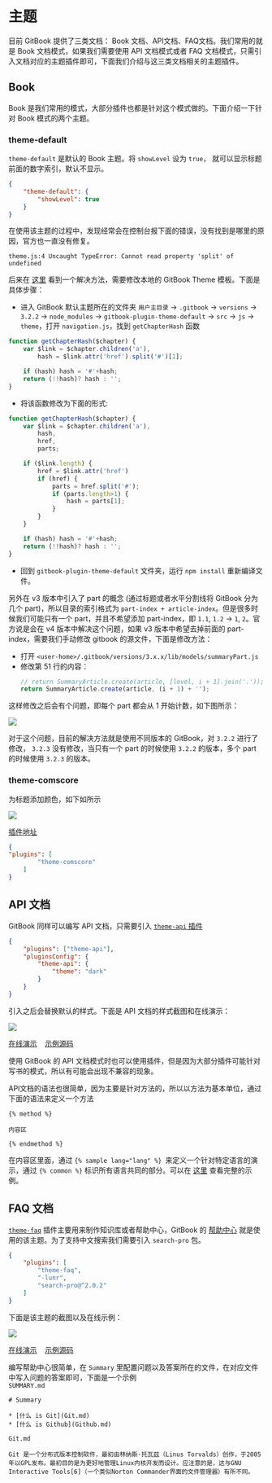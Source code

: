# 主题
目前 GitBook 提供了三类文档： Book 文档、API文档、FAQ文档。我们常用的就是 Book 文档模式，如果我们需要使用 API 文档模式或者 FAQ 文档模式，只需引入文档对应的主题插件即可，下面我们介绍与这三类文档相关的主题插件。
<!-- toc -->
## Book
Book 是我们常用的模式，大部分插件也都是针对这个模式做的。下面介绍一下针对 Book 模式的两个主题。
### theme-default
`theme-default` 是默认的 Book 主题。将 `showLevel` 设为 `true`， 就可以显示标题前面的数字索引，默认不显示。
```json
{
    "theme-default": {
        "showLevel": true
    }
}
```
在使用该主题的过程中，发现经常会在控制台报下面的错误，没有找到是哪里的原因，官方也一直没有修复。
```
theme.js:4 Uncaught TypeError: Cannot read property 'split' of undefined
```
后来在 [这里](https://github.com/maxkoryukov/theme-default/commit/811fcca17fcc84ad9ff3f940a4194dbffa62a31d) 看到一个解决方法，需要修改本地的 GitBook Theme 模板。下面是具体步骤：
* 进入 GitBook 默认主题所在的文件夹 `用户主目录` -> `.gitbook` -> `versions` -> `3.2.2` -> `node_modules` -> `gitbook-plugin-theme-default` -> `src` -> `js` -> `theme`，打开 `navigation.js`，找到 `getChapterHash` 函数
```js
function getChapterHash($chapter) {
    var $link = $chapter.children('a'),
        hash = $link.attr('href').split('#')[1];

    if (hash) hash = '#'+hash;
    return (!!hash)? hash : '';
}
```
* 将该函数修改为下面的形式:
```js
function getChapterHash($chapter) {
    var $link = $chapter.children('a'),
        hash,
        href,
        parts;

    if ($link.length) {
        href = $link.attr('href')
        if (href) {
            parts = href.split('#');
            if (parts.length>1) {
                hash = parts[1];
            }
        }
    }

    if (hash) hash = '#'+hash;
    return (!!hash)? hash : '';
}
```
* 回到 `gitbook-plugin-theme-default` 文件夹，运行 `npm install` 重新编译文件。

另外在 v3 版本中引入了 part 的概念 (通过标题或者水平分割线将 GitBook 分为几个 part)，所以目录的索引格式为 `part-index + article-index`。但是很多时候我们可能只有一个 part，并且不希望添加 part-index，即 `1.1`, `1.2` -> `1`, `2`。官方说是会在 v4 版本中解决这个问题，如果 v3 版本中希望去掉前面的 part-index，需要我们手动修改 gitbook 的源文件，下面是修改方法：
* 打开 `<user-home>/.gitbook/versions/3.x.x/lib/models/summaryPart.js`
* 修改第 51 行的内容：
    ```js
    // return SummaryArticle.create(article, [level, i + 1].join('.'));
    return SummaryArticle.create(article, (i + 1) + '');
    ```

这样修改之后会有个问题，即每个 part 都会从 1 开始计数，如下图所示：

![](assets/images/catalog.png)

对于这个问题，目前的解决方法就是使用不同版本的 GitBook，对 `3.2.2` 进行了修改， `3.2.3` 没有修改，当只有一个 part 的时候使用 `3.2.2` 的版本，多个 part 的时候使用 `3.2.3` 的版本。

### theme-comscore
为标题添加颜色，如下如所示

![](assets/images/comscore.png)

[插件地址](https://plugins.gitbook.com/plugin/theme-comscore)
```json
{
"plugins": [
        "theme-comscore"
    ]
}
```
##  API 文档
GitBook 同样可以编写 API 文档，只需要引入 [`theme-api` 插件](https://plugins.gitbook.com/plugin/theme-api)
```json
{
    "plugins": ["theme-api"],
    "pluginsConfig": {
        "theme-api": {
            "theme": "dark"
        }
    }
}
```
引入之后会替换默认的样式。下面是 API 文档的样式截图和在线演示：

![](assets/images/api.png)

[在线演示](http://gitbook.zhangjikai.com/api/) &nbsp;&nbsp; [示例源码](https://github.com/zhangjikai/gitbook-use/tree/v3-api)

使用 GitBook 的 API 文档模式时也可以使用插件，但是因为大部分插件可能针对写书的模式，所以有可能会出现不兼容的现象。

API文档的语法也很简单，因为主要是针对方法的，所以以方法为基本单位，通过下面的语法来定义一个方法
```
{% method %}

内容区

{% endmethod %}
```
在内容区里面，通过 `{% sample lang="lang" %} `来定义一个针对特定语言的演示，通过 `{% common %}` 标识所有语言共同的部分。可以在 [这里](https://plugins.gitbook.com/plugin/theme-api) 查看完整的示例。

## FAQ 文档
[`theme-faq`](https://plugins.gitbook.com/plugin/theme-faq) 插件主要用来制作知识库或者帮助中心，GitBook 的 [帮助中心](https://plugins.gitbook.com/plugin/theme-faq) 就是使用的该主题。为了支持中文搜索我们需要引入 `search-pro` 包。
```json
{
    "plugins": [
        "theme-faq",
        "-lunr",
        "search-pro@^2.0.2"
    ]
}
```
下面是该主题的截图以及在线示例：

![](assets/images/faq.png)

[在线演示](http://gitbook.zhangjikai.com/faq/) &nbsp;&nbsp; [示例源码](https://github.com/zhangjikai/gitbook-use/tree/v3-faq)

编写帮助中心很简单，在 `Summary` 里配置问题以及答案所在的文件，在对应文件中写入问题的答案即可，下面是一个示例  
`SUMMARY.md`
```
# Summary

* [什么 is Git](Git.md)
* [什么 is Github](Github.md)
```
`Git.md`
```
Git 是一个分布式版本控制软件，最初由林纳斯·托瓦兹（Linus Torvalds）创作，于2005年以GPL发布。最初目的是为更好地管理Linux内核开发而设计。应注意的是，这与GNU Interactive Tools[6]（一个类似Norton Commander界面的文件管理器）有所不同。
```
